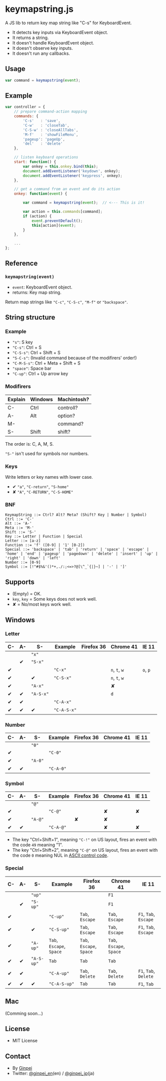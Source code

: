 # keymapstring.js

A JS lib to return key map string like "C-s" for KeyboardEvent.

* It detects key inputs via KeyboardEvent object.
* It returns a string.
* It doesn't handle KeyboardEvent object.
* It doesn't observe key inputs.
* It doesn't run any callbacks.

## Usage

```js
var command = keymapstring(event);
```

## Example

```js
var controller = {
    // prepare command-action mapping
    commands: {
        'C-s'   : 'save',
        'C-w'   : 'closeTab',
        'C-S-w' : 'closeAllTabs',
        'M-f'   : 'showFileMenu',
        'pageup': 'pageUp',
        'del'   : 'delete'
    },

    // listen keyboard operations
    start: function() {
        var onkey = this.onkey.bind(this);
        document.addEventListener('keydown', onkey);
        document.addEventListener('keypress', onkey);
    },

    // get a command from an event and do its action
    onkey: function(event) {

        var command = keymapstring(event);  // <--- This is it!

        var action = this.commands[command];
        if (action) {
            event.preventDefault();
            this[action](event);
        }
    },

    ...
};
```

## Reference

### `keymapstring(event)`

* `event`: KeyboardEvent object.
* returns: Key map string.

Return map strings like `"C-c"`, `"C-S-c"`, `"M-f"` or `"backspace"`.

## String structure

### Example

* `"s"`: S key
* `"C-s"`: Ctrl + S
* `"C-S-s"`: Ctrl + Shift + S
* `"S-C-s"`: (Invalid command because of the modifirers' order!)
* `"C-M-S-s"`: Ctrl + Meta + Shift + S
* `"space"`: Space bar
* `"C-up"`: Ctrl + Up arrow key

### Modifirers

Explain|Windows|Machintosh?
-------|-------|----------
C-     |Ctrl   |controll?
A-     |Alt    |option?
M-     |       |command?
S-     |Shift  |shift?

The order is: C, A, M, S.

`"S-"` isn't used for symbols nor numbers.

### Keys

Write letters or key names with lower case.

* ✔ `"a"`, `"C-return"`, `"S-home"`
* ✘ `"A"`, `"C-RETURN"`, `"C-S-HOME"`

### BNF

```bnf
KeymapString ::= Ctrl? Alt? Meta? (Shift? Key | Number | Symbol)
Ctrl ::= 'C-'
Alt ::= 'A-'
Meta ::= 'M-'
Shift ::= 'S-'
Key ::= Letter | Function | Special
Letter ::= [a-z]
Function ::= 'f' ([0-9] | '1' [0-2])
Special ::= 'backspace' | 'tab' | 'return' | 'space' | 'escape' | 'home' | 'end' | 'pageup' | 'pagedown' | 'delete' | 'insert' | 'up' | 'right' | 'down' | 'left'
Number ::= [0-9]
Symbol ::= [!"#$%&'()*+,./:;<=>?@[\^_`{|}~] | '-' | ']'
```

## Supports

* (Empty) = OK.
* `key`, `key` = Some keys does not work well.
* ✘ = No/most keys work well.

## Windows

### Letter

C- |A- |S- |Example     |Firefox 36|Chrome 41    |IE 11
---|---|---|------------|----------|-------------|-----
   |   |   |`"x"`       |          |             |
   |   |✔ |`"S-x"`     |          |             |
✔ |   |   |`"C-x"`     |          |`n`, `t`, `w`|`o`, `p`
✔ |   |✔ |`"C-S-x"`   |          |`n`, `t`, `w`|
   |✔ |   |`"A-x"`     |          |             |✘
   |✔ |✔ |`"A-S-x"`   |          |             |`d`
✔ |✔ |   |`"C-A-x"`   |          |             |
✔ |✔ |✔ |`"C-A-S-x"` |          |             |

### Number

C- |A- |S- |Example     |Firefox 36|Chrome 41    |IE 11
---|---|---|------------|----------|-------------|-----
   |   |   |`"0"`       |          |             |
✔ |   |   |`"C-0"`     |          |             |
   |✔ |   |`"A-0"`     |          |             |
✔ |✔ |   |`"C-A-0"`   |          |             |

### Symbol

C- |A- |S- |Example     |Firefox 36|Chrome 41    |IE 11
---|---|---|------------|----------|-------------|-----
   |   |   |`"@"`       |          |             |
✔ |   |   |`"C-@"`     |          |✘           |✘
   |✔ |   |`"A-@"`     |          |✘           |✘
✔ |✔ |   |`"C-A-@"`   |          |✘           |✘

* The key "Ctrl+Shift+1", meaning `"C-!"` on US layout, fires an event with the code `49` meaning "1".
* The key "Ctrl+Shift+2", meaning `"C-@"` on US layout, fires an event with the code `0` meaning NUL in [ASCII control code](http://en.wikipedia.org/wiki/ASCII#ASCII_control_code_chart).

### Special

C- |A- |S- |Example     |Firefox 36              |Chrome 41               |IE 11
---|---|---|------------|------------------------|------------------------|-----
   |   |   |`"up"`      |                        |                        |`F1`
   |   |✔ |`"S-up"`    |                        |                        |`F1`
✔ |   |   |`"C-up"`    |`Tab`, `Escape`         |`Tab`, `Escape`         |`F1`, `Tab`, `Escape`
✔ |   |✔ |`"C-S-up"`  |`Tab`, `Escape`         |`Tab`, `Escape`         |`F1`, `Tab`, `Escape`
   |✔ |   |`"A-up"`    |`Tab`, `Escape`, `Space`|`Tab`, `Escape`, `Space`|`Tab`, `Escape`, `Space`
   |✔ |✔ |`"A-S-up"`  |`Tab`                   |`Tab`                   |`Tab`
✔ |✔ |   |`"C-A-up"`  |`Tab`, `Delete`         |`Tab`, `Delete`         |`F1`, `Tab`, `Delete`
✔ |✔ |✔ |`"C-A-S-up"`|`Tab`                   |`Tab`                   |`F1`, `Tab`

## Mac

(Comming soon...)

## License

* MIT License

## Contact

* By [Ginpei](https://github.com/ginpei/ginpei)
* Twitter: [@ginpei\_en](https://twitter.com/ginpei_en)(en) / [@ginpei\_jp](https://twitter.com/ginpei_jp)(ja)
